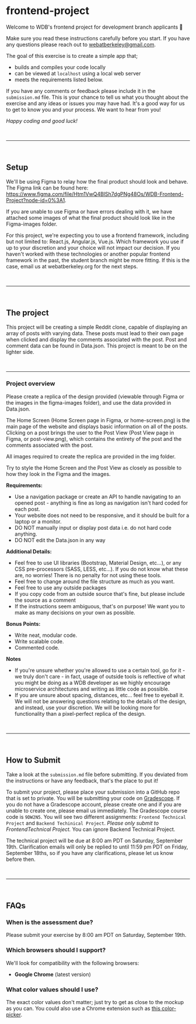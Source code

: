 # frontend-project

Welcome to WDB's frontend project for development branch applicants 👋

Make sure you read these instructions carefully before you start. If you have any questions please reach out to webatberkeley@gmail.com.

The goal of this exercise is to create a simple app that;

- builds and compiles your code locally
- can be viewed at `localhost` using a local web server
- meets the requirements listed below.

If you have any comments or feedback please include it in the `submission.md` file. This is your chance to tell us what you thought about the exercise and any ideas or issues you may have had. It's a good way for us to get to know you and your process. We want to hear from you!

_Happy coding and good luck!_

<br />

---

<br />

## Setup

We'll be using Figma to relay how the final product should look and behave. The Figma link can be found here: https://www.figma.com/file/Htm1VwQ4BlSh7dgPNg48Os/WDB-Frontend-Project?node-id=0%3A1.

If you are unable to use Figma or have errors dealing with it, we have attached some images of what the final product should look like in the Figma-images folder.

For this project, we're expecting you to use a frontend framework, including but not limited to: React.js, Angular.js, Vue.js. Which framework you use if up to your discretion and your choice will not impact our decision. If you haven't worked with these technologies or another popular frontend framework in the past, the student branch might be more fitting. If this is the case, email us at webatberkeley.org for the next steps.

<br />

---

<br />

## The project

This project will be creating a simple Reddit clone, capable of displaying an array of posts with varying data. These posts must lead to their own page when clicked and display the comments associated with the post. Post and comment data can be found in Data.json. This project is meant to be on the lighter side.

<br />

---

### **Project overview**

Please create a replica of the design provided (viewable through Figma or the images in the figma-images folder), and use the data provided in Data.json.

The Home Screen (Home Screen page in Figma, or home-screen.png) is the main page of the website and displays basic information on all of the posts. Clicking on a post brings the user to the Post View (Post View page in Figma, or post-view.png), which contains the entirety of the post and the comments associated with the post.

All images required to create the replica are provided in the img folder.

Try to style the Home Screen and the Post View as closely as possible to how they look in the Figma and the images.

**Requirements:**

- Use a navigation package or create an API to handle navigating to an opened post - anything is fine as long as navigation isn't hard coded for each post.
- Your website does not need to be responsive, and it should be built for a laptop or a monitor.
- DO NOT manually input or display post data i.e. do not hard code anything.
- DO NOT edit the Data.json in any way

**Additional Details:**

- Feel free to use UI libraries (Bootstrap, Material Design, etc...), or any CSS pre-processors (SASS, LESS, etc...). If you do not know what these are, no worries! There is no penalty for not using these tools.
- Feel free to change around the file structure as much as you want.
- Feel free to use any outside packages
- If you copy code from an outside source that's fine, but please include the source as a comment
- If the instructions seem ambiguous, that's on purpose! We want you to make as many decisions on your own as possible.

**Bonus Points:**

- Write neat, modular code.
- Write scalable code.
- Commented code.

**Notes**

- If you're unsure whether you're allowed to use a certain tool, go for it - we truly don't care - in fact, usage of outside tools is reflective of what you might be doing as a WDB developer as we highly encourage microservice architectures and writing as little code as possible.
- If you are unsure about spacing, distances, etc... feel free to eyeball it. We will not be answering questions relating to the details of the design, and instead, use your discretion. We will be looking more for functionality than a pixel-perfect replica of the design.

<br />

---

<br />

## How to Submit

Take a look at the `submission.md` file before submitting. If you deviated from the instructions or have any feedback, that's the place to put it!

To submit your project, please place your submission into a GitHub repo that is set to private. You will be submitting your code on [Gradescope](https://www.gradescope.com/). If you do not have a Gradescope account, please create one and if you are unable to create one, please email us immediately. The Gradescope course code is `9DW2N5`. You will see two different assignments: `Frontend Technical Project` and `Backend Techinical Project`. _Please only submit to FrontendTechnical Project._ You can ignore Backend Technical Project.

The technical project will be due at 8:00 am PDT on Saturday, September 19th. Clarification emails will only be replied to until 11:59 pm PDT on Friday, September 18ths, so if you have any clarifications, please let us know before then.

<br />

---

<br />

## FAQs

### **When is the assessment due?**

Please submit your exercise by 8:00 am PDT on Saturday, September 19th.

### **Which browsers should I support?**

We'll look for compatibility with the following browsers:

- **Google Chrome** (latest version)

### **What color values should I use?**

The exact color values don't matter; just try to get as close to the mockup as you can. You could also use a Chrome extension such as <a href="https://chrome.google.com/webstore/detail/colorpick-eyedropper/ohcpnigalekghcmgcdcenkpelffpdolg?hl=en" target="_blank">this color-picker</a>.
